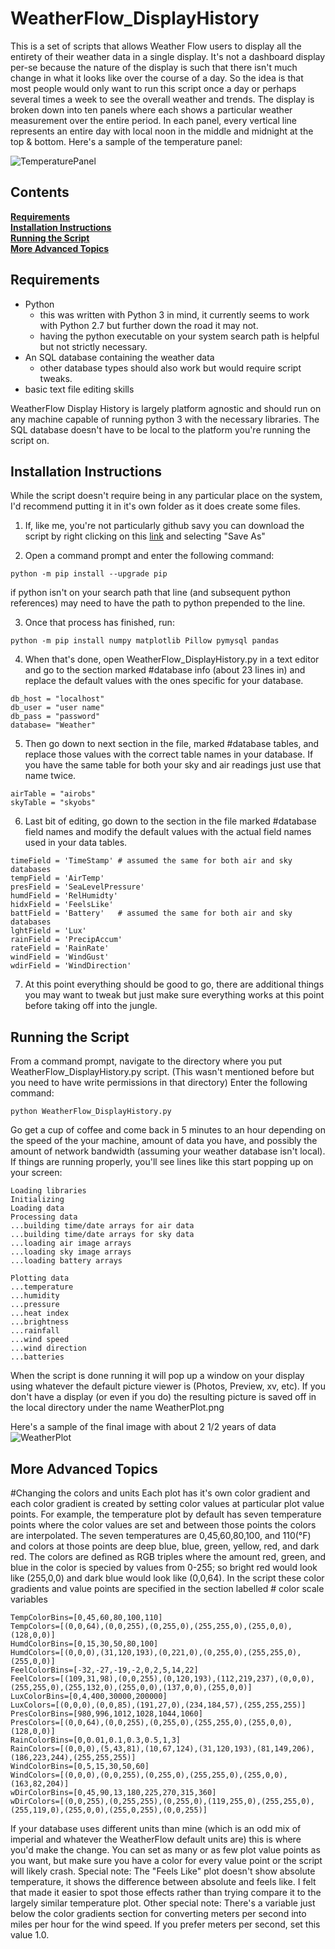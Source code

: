 # WeatherFlow_DisplayHistory
This is a set of scripts that allows Weather Flow users to display all the entirety of their weather data in a single display.
It's not a dashboard display per-se because the nature of the display is such that there isn't much change in what it looks 
like over the course of a day. So the idea is that most people would only want to run this script once a day or perhaps
several times a week to see the overall weather and trends.
The display is broken down into ten panels where each shows a particular weather measurement over the entire period. In each panel, every vertical line represents an entire day with local noon in the middle and midnight at the top & bottom. 
Here's a sample of the temperature panel:

![TemperaturePanel](TemperaturePanel.png)

## Contents
**[Requirements](#requirements)**<br>
**[Installation Instructions](#installation-instructions)**<br>
**[Running the Script](#running-the-script)**<br>
**[More Advanced Topics](#more-advanced-topics)**<br>

## Requirements

* Python
  * this was written with Python 3 in mind, it currently seems to work with Python 2.7 but further down the road it may not.
  * having the python executable on your system search path is helpful but not strictly necessary.
* An SQL database containing the weather data
  * other database types should also work but would require script tweaks. 
* basic text file editing skills

WeatherFlow Display History is largely platform agnostic and should run on any machine capable of running python 3 with the necessary libraries. The SQL database doesn't have to be local to the platform you're running the script on.


## Installation Instructions

While the script doesn't require being in any particular place on the system, I'd recommend putting it in it's own folder as it does create some files.

1. If, like me, you're not particularly github savy you can download the script by right clicking on this [link](WeatherFlow_DisplayHistory.py) and selecting "Save As"

2. Open a command prompt and enter the following command:
```
python -m pip install --upgrade pip
```
if python isn't on your search path that line (and subsequent python references) may need to have the path to python prepended to the line.

3. Once that process has finished, run: 
```
python -m pip install numpy matplotlib Pillow pymysql pandas
```

4. When that's done, open WeatherFlow_DisplayHistory.py in a text editor and go to the section marked #database info (about 23 lines in) and replace the default values with the ones specific for your database.
```
db_host = "localhost"
db_user = "user name"
db_pass = "password"
database= "Weather"
```

5. Then go down to next section in the file, marked #database tables, and replace those values with the correct table names in your database. If you have the same table for both your sky and air readings just use that name twice. 
```
airTable = "airobs"
skyTable = "skyobs"
```

6. Last bit of editing, go down to the section in the file marked #database field names and modify the default values with the actual field names used in your data tables.
```
timeField = 'TimeStamp' # assumed the same for both air and sky databases
tempField = 'AirTemp'
presField = 'SeaLevelPressure'
humdField = 'RelHumidty'
hidxField = 'FeelsLike'
battField = 'Battery'   # assumed the same for both air and sky databases
lghtField = 'Lux'
rainField = 'PrecipAccum'
rateField = 'RainRate'
windField = 'WindGust'
wdirField = 'WindDirection'
```

7. At this point everything should be good to go, there are additional things you may want to tweak but just make sure everything works at this point before taking off into the jungle.


## Running the Script
From a command prompt, navigate to the directory where you put WeatherFlow_DisplayHistory.py script. (This wasn't mentioned before but you need to have write permissions in that directory)
Enter the following command:
```
python WeatherFlow_DisplayHistory.py
```
Go get a cup of coffee and come back in 5 minutes to an hour depending on the speed of the your machine, amount of data you have, and possibly the amount of network bandwidth (assuming your weather database isn't local). 
If things are running properly, you'll see lines like this start popping up on your screen:
```
Loading libraries
Initializing
Loading data
Processing data
...building time/date arrays for air data
...building time/date arrays for sky data
...loading air image arrays
...loading sky image arrays
...loading battery arrays

Plotting data
...temperature
...humidity
...pressure
...heat index
...brightness
...rainfall
...wind speed
...wind direction
...batteries
```
When the script is done running it will pop up a window on your display using whatever the default picture viewer is (Photos, Preview, xv, etc). If you don't have a display (or even if you do) the resulting picture is saved off in the local directory under the name WeatherPlot.png

Here's a sample of the final image with about 2 1/2 years of data
![WeatherPlot](WeatherPlot.png)

## More Advanced Topics
#Changing the colors and units
Each plot has it's own color gradient and each color gradient is created by setting color values at particular plot value points. For example, the temperature plot by default has seven temperature points where the color values are set and between those points the colors are interpolated. The seven temperatures are 0,45,60,80,100, and 110(°F) and colors at those points are deep blue, blue, green, yellow, red, and dark red. The colors are defined as RGB triples where the amount red, green, and blue in the color is specied by values from 0-255; so bright red would look like (255,0,0) and dark blue would look like (0,0,64).
In the script these color gradients and value points are specified in the section labelled # color scale variables
```
TempColorBins=[0,45,60,80,100,110]
TempColors=[(0,0,64),(0,0,255),(0,255,0),(255,255,0),(255,0,0),(128,0,0)]
HumdColorBins=[0,15,30,50,80,100]
HumdColors=[(0,0,0),(31,120,193),(0,221,0),(0,255,0),(255,255,0),(255,0,0)]
FeelColorBins=[-32,-27,-19,-2,0,2,5,14,22]
FeelColors=[(109,31,98),(0,0,255),(0,120,193),(112,219,237),(0,0,0),(255,255,0),(255,132,0),(255,0,0),(137,0,0),(255,0,0)]
LuxColorBins=[0,4,400,30000,200000]
LuxColors=[(0,0,0),(0,0,85),(191,27,0),(234,184,57),(255,255,255)]
PresColorBins=[980,996,1012,1028,1044,1060]
PresColors=[(0,0,64),(0,0,255),(0,255,0),(255,255,0),(255,0,0),(128,0,0)]
RainColorBins=[0,0.01,0.1,0.3,0.5,1,3]
RainColors=[(0,0,0),(5,43,81),(10,67,124),(31,120,193),(81,149,206),(186,223,244),(255,255,255)]
WindColorBins=[0,5,15,30,50,60]
WindColors=[(0,0,0),(0,0,255),(0,255,0),(255,255,0),(255,0,0),(163,82,204)]
wDirColorBins=[0,45,90,13,180,225,270,315,360]
wDirColors=[(0,0,255),(0,255,255),(0,255,0),(119,255,0),(255,255,0),(255,119,0),(255,0,0),(255,0,255),(0,0,255)]
```
If your database uses different units than mine (which is an odd mix of imperial and whatever the WeatherFlow default units are) this is where you'd make the change. You can set as many or as few plot value points as you want, but make sure you have a color for every value point or the script will likely crash.
Special note: The "Feels Like" plot doesn't show absolute temperature, it shows the difference between absolute and feels like. I felt that made it easier to spot those effects rather than trying compare it to the largely similar temperature plot.
Other special note: There's a variable just below the color gradients section for converting meters per second into miles per hour for the wind speed. If you prefer meters per second, set this value 1.0.
